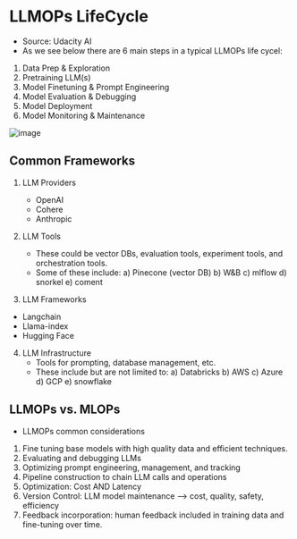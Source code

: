 # LLMOPs LifeCycle

* Source: Udacity AI
* As we see below there are 6 main steps in a typical LLMOPs life cycel:
1. Data Prep & Exploration
2. Pretraining LLM(s)
3. Model Finetuning & Prompt Engineering
4. Model Evaluation & Debugging
5. Model Deployment
6. Model Monitoring & Maintenance

![image](https://github.com/user-attachments/assets/8edcccc1-f8e5-4a42-bfa4-ce4ce1785f1e)



## Common Frameworks
1. LLM Providers
   * OpenAI
   * Cohere
   * Anthropic

2. LLM Tools
   * These could be vector DBs, evaluation tools, experiment tools, and orchestration tools.
   * Some of these include:
     a) Pinecone (vector DB)
     b) W&B
     c) mlflow
     d) snorkel
     e) coment

3. LLM Frameworks
  * Langchain
  * Llama-index
  * Hugging Face

4. LLM Infrastructure
   * Tools for prompting, database management, etc.
   * These include but are not limited to:
     a) Databricks
     b) AWS
     c) Azure
     d) GCP
     e) snowflake


## LLMOPs vs. MLOPs
* LLMOPs common considerations

1. Fine tuning base models with high quality data and efficient techniques.
2. Evaluating and debugging LLMs
3. Optimizing prompt engineering, management, and tracking
4. Pipeline construction to chain LLM calls and operations
5. Optimization: Cost AND Latency
6. Version Control: LLM model maintenance --> cost, quality, safety, efficiency
7. Feedback incorporation: human feedback included in training data and fine-tuning over time.
